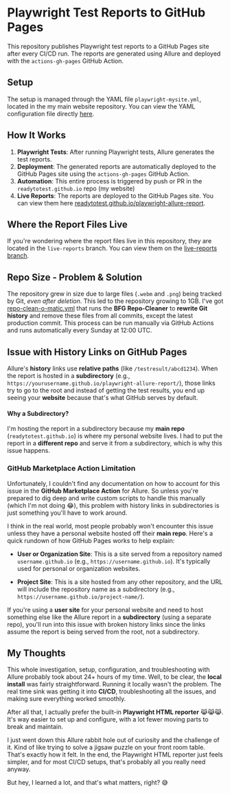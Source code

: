 # Playwright Test Reports to GitHub Pages

This repository publishes Playwright test reports to a GitHub Pages site after every CI/CD run. The reports are generated using Allure and deployed with the `actions-gh-pages` GitHub Action.

## Setup

The setup is managed through the YAML file `playwright-mysite.yml`, located in the my main website repository. You can view the YAML configuration file directly [here](https://github.com/readytotest/readytotest.github.io/blob/main/.github/workflows/playwright-mysite.yml).

## How It Works

1. **Playwright Tests**: After running Playwright tests, Allure generates the test reports.
2. **Deployment**: The generated reports are automatically deployed to the GitHub Pages site using the `actions-gh-pages` GitHub Action.
3. **Automation**: This entire process is triggered by push or PR in the `readytotest.github.io` repo (my website)
4. **Live Reports**: The reports are deployed to the GitHub Pages site. You can view them here [readytotest.github.io/playwright-allure-report](https://readytotest.github.io/playwright-allure-report/).

## Where the Report Files Live

If you're wondering where the report files live in this repository, they are located in the `live-reports` branch. You can view them on the [live-reports branch](https://github.com/readytotest/playwright-allure-report/tree/live-reports).

## Repo Size - Problem & Solution

The repository grew in size due to large files (`.webm` and `.png`) being tracked by Git, _even after deletion_. This led to the repository growing to 1GB. I've got [repo-clean-o-matic.yml](https://github.com/readytotest/playwright-allure-report/blob/main/.github/workflows/repo-clean-o-matic.yml) that runs the **BFG Repo-Cleaner** to **rewrite Git history** and remove these files from all commits, except the latest production commit. This process can be run manually via GitHub Actions and runs automatically every Sunday at 12:00 UTC.

## Issue with History Links on GitHub Pages

Allure's **history** links use **relative paths** (like `/testresult/abcd1234`). When the report is hosted in a **subdirectory** (e.g., `https://yourusername.github.io/playwright-allure-report/`), those links try to go to the root and instead of getting the test results, you end up seeing your **website** because that's what GitHub serves by default.

#### Why a Subdirectory?

I'm hosting the report in a subdirectory because my **main repo** (`readytotest.github.io`) is where my personal website lives. I had to put the report in a **different repo** and serve it from a subdirectory, which is why this issue happens.

### GitHub Marketplace Action Limitation

Unfortunately, I couldn't find any documentation on how to account for this issue in the **GitHub Marketplace Action** for Allure. So unless you're prepared to dig deep and write custom scripts to handle this manually (which I'm not doing 😂), this problem with history links in subdirectories is just something you'll have to work around. 

I think in the real world, most people probably won't encounter this issue unless they have a personal website hosted off their **main repo**. Here's a quick rundown of how GitHub Pages works to help explain:

- **User or Organization Site**: This is a site served from a repository named `username.github.io` (e.g., `https://username.github.io`). It's typically used for personal or organization websites.
  
- **Project Site**: This is a site hosted from any other repository, and the URL will include the repository name as a subdirectory (e.g., `https://username.github.io/project-name/`).

If you're using a **user site** for your personal website and need to host something else like the Allure report in a **subdirectory** (using a separate repo), you'll run into this issue with broken history links since the links assume the report is being served from the root, not a subdirectory.

## My Thoughts

This whole investigation, setup, configuration, and troubleshooting with Allure probably took about 24+ hours of my time. Well, to be clear, the **local install** was fairly straightforward. Running it locally wasn't the problem. The real time sink was getting it into **CI/CD**, troubleshooting all the issues, and making sure everything worked smoothly.

After all that, I actually prefer the built-in **Playwright HTML reporter** 😹😹😹. It's way easier to set up and configure, with a lot fewer moving parts to break and maintain. 

I just went down this Allure rabbit hole out of curiosity and the challenge of it. Kind of like trying to solve a jigsaw puzzle on your front room table. That's exactly how it felt. In the end, the Playwright HTML reporter just feels simpler, and for most CI/CD setups, that's probably all you really need anyway.

But hey, I learned a lot, and that's what matters, right? 😅

